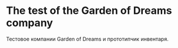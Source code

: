 # The test of the Garden of Dreams company
 Тестовое компании Garden of Dreams и прототипчик инвентаря.
